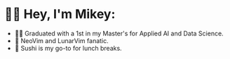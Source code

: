 # 👋🏽 Hey, I'm Mikey:

- 🧑‍🎓 Graduated with a 1st in my Master's for Applied AI and Data Science.
- 💖 NeoVim and LunarVim fanatic.
- 🍣 Sushi is my go-to for lunch breaks.

